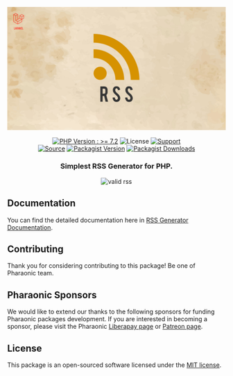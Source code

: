 <p align="center"><a href="https://pharaonic.io" target="_blank"><img src="https://raw.githubusercontent.com/Pharaonic/logos/main/php/rss.jpg"></a></p>

<p align="center">
  <a href="https://php.net" target="_blank"><img src="https://img.shields.io/static/v1?label=PHP&message=%3E=7.2&color=blue&style=flat-square" alt="PHP Version : >= 7.2"></a>
  <img src="https://img.shields.io/static/v1?label=License&message=MIT&color=brightgreen&style=flat-square" alt="License">
  <a href="https://liberapay.com/Pharaonic" target="_blank"><img src="https://img.shields.io/liberapay/receives/Pharaonic?color=gold&label=Support&style=flat-square" alt="Support"></a>
  <br>
  <a href="https://packagist.org/packages/Pharaonic/php-rss" target="_blank"><img src="https://img.shields.io/static/v1?label=Packagist&message=pharaonic/php-rss&color=blue&logo=packagist&logoColor=white" alt="Source"></a>
  <a href="https://packagist.org/packages/pharaonic/php-rss" target="_blank"><img src="https://poser.pugx.org/pharaonic/php-rss/v" alt="Packagist Version"></a>
  <a href="https://packagist.org/packages/pharaonic/php-rss" target="_blank"><img src="https://poser.pugx.org/pharaonic/php-rss/downloads" alt="Packagist Downloads"></a>
</p>

<h3 align="center">Simplest RSS Generator for PHP.</h3>
<p align="center"><img src="https://validator.w3.org/feed/images/valid-rss-rogers.png" alt="valid rss"></p>

## Documentation

You can find the detailed documentation here in [RSS Generator Documentation](https://pharaonic.io/package/1-general-php/20-rss).

## Contributing

Thank you for considering contributing to this package! Be one of Pharaonic team.

## Pharaonic Sponsors

We would like to extend our thanks to the following sponsors for funding Pharaonic packages development. If you are interested in becoming a sponsor, please visit the Pharaonic [Liberapay page](https://en.liberapay.com/Pharaonic) or [Patreon page](https://patreon.com/Pharaonic).

## License

This package is an open-sourced software licensed under the [MIT license](https://opensource.org/licenses/MIT).
